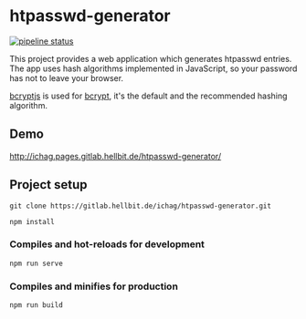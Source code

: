 # htpasswd-generator
[![pipeline status](https://gitlab.hellbit.de/ichag/htpasswd-generator/badges/master/pipeline.svg)](https://gitlab.hellbit.de/ichag/htpasswd-generator/commits/master)

This project provides a web application which generates htpasswd entries.  
The app uses hash algorithms implemented in JavaScript, so your password has not to leave your browser.  

[bcryptjs](https://github.com/dcodeIO/bcrypt.js/) is used for [bcrypt](https://en.wikipedia.org/wiki/Bcrypt), it's the default and the recommended hashing algorithm.


## Demo
http://ichag.pages.gitlab.hellbit.de/htpasswd-generator/

## Project setup

```
git clone https://gitlab.hellbit.de/ichag/htpasswd-generator.git
```

```
npm install
```

### Compiles and hot-reloads for development
```
npm run serve
```

### Compiles and minifies for production
```
npm run build
```
